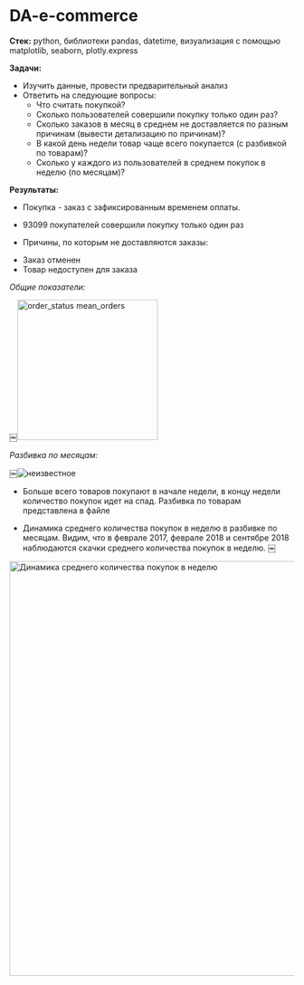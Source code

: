 # DA-e-commerce
**Стек:** python, библиотеки pandas, datetime, визуализация с помощью matplotlib, seaborn, plotly.express
 
**Задачи:**
* Изучить данные, провести предварительный анализ
* Ответить на следующие вопросы:
    * Что считать покупкой?
    * Сколько пользователей совершили покупку только один раз?
    * Сколько заказов в месяц в среднем не доставляется по разным причинам (вывести детализацию по причинам)?
    * В какой день недели товар чаще всего покупается (с разбивкой по товарам)?
    * Сколько у каждого из пользователей в среднем покупок в неделю (по месяцам)?

**Результаты:** 
* Покупка - заказ с зафиксированным временем оплаты.

* 93099 покупателей совершили покупку только один раз

* Причины, по которым не доставляются заказы:
- Заказ отменен
- Товар недоступен для заказа

*Общие показатели:*

￼<img width="248" alt="order_status mean_orders" src="https://github.com/ekaterina-drozd/DA-e-commerce/assets/158583245/0ab8052b-b5ae-4460-867c-fcc886e5adb7">

*Разбивка по месяцам:*

￼![неизвестное](https://github.com/ekaterina-drozd/DA-e-commerce/assets/158583245/cd886204-fcd1-4925-8ffb-b99e94fdfbf8)


* Больше всего товаров покупают в начале недели, в концу недели количество покупок идет на спад. Разбивка по товарам представлена в файле

* Динамика среднего количества покупок в неделю в разбивке по месяцам. Видим, что в феврале 2017, феврале 2018 и сентябре 2018 наблюдаются скачки среднего количества покупок в неделю.
￼
<img width="733" alt="Динамика среднего количества покупок в неделю" src="https://github.com/ekaterina-drozd/DA-e-commerce/assets/158583245/f5920337-f367-4dc9-98a0-8c9e8f53f6fe">

